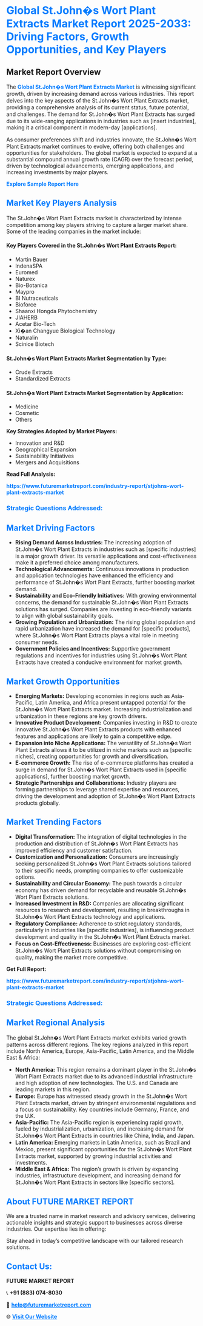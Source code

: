 <h1 style="color: #007BFF;">Global St.John�s Wort Plant Extracts Market Report 2025-2033: Driving Factors, Growth Opportunities, and Key Players</h1>

<section id="overview">
<h2>Market Report Overview</h2>
<p>The <a href="https://www.futuremarketreport.com/industry-report/stjohns-wort-plant-extracts-market" style="color: #007BFF; text-decoration: none;"><strong>Global St.John�s Wort Plant Extracts Market</strong></a> is witnessing significant growth, driven by increasing demand across various industries. This report delves into the key aspects of the St.John�s Wort Plant Extracts market, providing a comprehensive analysis of its current status, future potential, and challenges. The demand for St.John�s Wort Plant Extracts has surged due to its wide-ranging applications in industries such as [insert industries], making it a critical component in modern-day [applications].</p>
<p>As consumer preferences shift and industries innovate, the St.John�s Wort Plant Extracts market continues to evolve, offering both challenges and opportunities for stakeholders. The global market is expected to expand at a substantial compound annual growth rate (CAGR) over the forecast period, driven by technological advancements, emerging applications, and increasing investments by major players.</p>
</section>

<section id="overview">
<p><a href="https://www.futuremarketreport.com/request-sample/reportId=55183" style="color: #007BFF; text-decoration: none;"><strong>Explore Sample Report Here</strong></a></p>
</section>

<section id="key-players">
<h2 style="color: #007BFF;">Market Key Players Analysis</h2>
<p>The St.John�s Wort Plant Extracts market is characterized by intense competition among key players striving to capture a larger market share. Some of the leading companies in the market include:</p>
<h4>Key Players Covered in the St.John�s Wort Plant Extracts Report:</h4>
<ul><li>Martin Bauer</li><li>IndenaSPA</li><li>Euromed</li><li>Naturex</li><li>Bio-Botanica</li><li>Maypro</li><li>BI Nutraceuticals</li><li>Bioforce</li><li>Shaanxi Hongda Phytochemistry</li><li>JIAHERB</li><li>Acetar Bio-Tech</li><li>Xi�an Changyue Biological Technology</li><li>Naturalin</li><li>Scinice Biotech</li></ul>
<h4>St.John�s Wort Plant Extracts Market Segmentation by Type:</h4>
<ul><li>Crude Extracts</li><li>Standardized Extracts</li></ul>

<h4>St.John�s Wort Plant Extracts Market Segmentation by Application:</h4>
<ul><li>Medicine</li><li>Cosmetic</li><li>Others</li></ul>
<p><strong>Key Strategies Adopted by Market Players:</strong></p>
<ul>
<li>Innovation and R&D</li>
<li>Geographical Expansion</li>
<li>Sustainability Initiatives</li>
<li>Mergers and Acquisitions</li>
</ul>
</section>

<section>
<p><strong>Read Full Analysis: </strong></p><a href="https://www.futuremarketreport.com/industry-report/stjohns-wort-plant-extracts-market" style="color: #007BFF; text-decoration: none;"><strong>https://www.futuremarketreport.com/industry-report/stjohns-wort-plant-extracts-market</strong></a>
<h3 style="color: #007BFF;">Strategic Questions Addressed:</h3>
</section>

<section id="driving-factors">
<h2 style="color: #007BFF;">Market Driving Factors</h2>
<ul>
<li><strong>Rising Demand Across Industries:</strong> The increasing adoption of St.John�s Wort Plant Extracts in industries such as [specific industries] is a major growth driver. Its versatile applications and cost-effectiveness make it a preferred choice among manufacturers.</li>
<li><strong>Technological Advancements:</strong> Continuous innovations in production and application technologies have enhanced the efficiency and performance of St.John�s Wort Plant Extracts, further boosting market demand.</li>
<li><strong>Sustainability and Eco-Friendly Initiatives:</strong> With growing environmental concerns, the demand for sustainable St.John�s Wort Plant Extracts solutions has surged. Companies are investing in eco-friendly variants to align with global sustainability goals.</li>
<li><strong>Growing Population and Urbanization:</strong> The rising global population and rapid urbanization have increased the demand for [specific products], where St.John�s Wort Plant Extracts plays a vital role in meeting consumer needs.</li>
<li><strong>Government Policies and Incentives:</strong> Supportive government regulations and incentives for industries using St.John�s Wort Plant Extracts have created a conducive environment for market growth.</li>
</ul>
</section>

<section id="growth-opportunities">
<h2 style="color: #007BFF;">Market Growth Opportunities</h2>
<ul>
<li><strong>Emerging Markets:</strong> Developing economies in regions such as Asia-Pacific, Latin America, and Africa present untapped potential for the St.John�s Wort Plant Extracts market. Increasing industrialization and urbanization in these regions are key growth drivers.</li>
<li><strong>Innovative Product Development:</strong> Companies investing in R&D to create innovative St.John�s Wort Plant Extracts products with enhanced features and applications are likely to gain a competitive edge.</li>
<li><strong>Expansion into Niche Applications:</strong> The versatility of St.John�s Wort Plant Extracts allows it to be utilized in niche markets such as [specific niches], creating opportunities for growth and diversification.</li>
<li><strong>E-commerce Growth:</strong> The rise of e-commerce platforms has created a surge in demand for St.John�s Wort Plant Extracts used in [specific applications], further boosting market growth.</li>
<li><strong>Strategic Partnerships and Collaborations:</strong> Industry players are forming partnerships to leverage shared expertise and resources, driving the development and adoption of St.John�s Wort Plant Extracts products globally.</li>
</ul>
</section>

<section id="trending-factors">
<h2 style="color: #007BFF;">Market Trending Factors</h2>
<ul>
<li><strong>Digital Transformation:</strong> The integration of digital technologies in the production and distribution of St.John�s Wort Plant Extracts has improved efficiency and customer satisfaction.</li>
<li><strong>Customization and Personalization:</strong> Consumers are increasingly seeking personalized St.John�s Wort Plant Extracts solutions tailored to their specific needs, prompting companies to offer customizable options.</li>
<li><strong>Sustainability and Circular Economy:</strong> The push towards a circular economy has driven demand for recyclable and reusable St.John�s Wort Plant Extracts solutions.</li>
<li><strong>Increased Investment in R&D:</strong> Companies are allocating significant resources to research and development, resulting in breakthroughs in St.John�s Wort Plant Extracts technology and applications.</li>
<li><strong>Regulatory Compliance:</strong> Adherence to strict regulatory standards, particularly in industries like [specific industries], is influencing product development and quality in the St.John�s Wort Plant Extracts market.</li>
<li><strong>Focus on Cost-Effectiveness:</strong> Businesses are exploring cost-efficient St.John�s Wort Plant Extracts solutions without compromising on quality, making the market more competitive.</li>
</ul>
</section>

<section>
<p><strong>Get Full Report: </strong></p><a href="https://www.futuremarketreport.com/industry-report/stjohns-wort-plant-extracts-market" style="color: #007BFF; text-decoration: none;"><strong>https://www.futuremarketreport.com/industry-report/stjohns-wort-plant-extracts-market</strong></a>
<h3 style="color: #007BFF;">Strategic Questions Addressed:</h3>
</section>


<section id="regional-analysis">
<h2 style="color: #007BFF;">Market Regional Analysis</h2>
<p>The global St.John�s Wort Plant Extracts market exhibits varied growth patterns across different regions. The key regions analyzed in this report include North America, Europe, Asia-Pacific, Latin America, and the Middle East & Africa:</p>
<ul>
<li><strong>North America:</strong> This region remains a dominant player in the St.John�s Wort Plant Extracts market due to its advanced industrial infrastructure and high adoption of new technologies. The U.S. and Canada are leading markets in this region.</li>
<li><strong>Europe:</strong> Europe has witnessed steady growth in the St.John�s Wort Plant Extracts market, driven by stringent environmental regulations and a focus on sustainability. Key countries include Germany, France, and the U.K.</li>
<li><strong>Asia-Pacific:</strong> The Asia-Pacific region is experiencing rapid growth, fueled by industrialization, urbanization, and increasing demand for St.John�s Wort Plant Extracts in countries like China, India, and Japan.</li>
<li><strong>Latin America:</strong> Emerging markets in Latin America, such as Brazil and Mexico, present significant opportunities for the St.John�s Wort Plant Extracts market, supported by growing industrial activities and investments.</li>
<li><strong>Middle East & Africa:</strong> The region’s growth is driven by expanding industries, infrastructure development, and increasing demand for St.John�s Wort Plant Extracts in sectors like [specific sectors].</li>
</ul>
</section>

<footer>
<h2 style="color: #007BFF;">About FUTURE MARKET REPORT</h2>
<p>We are a trusted name in market research and advisory services, delivering actionable insights and strategic support to businesses across diverse industries. Our expertise lies in offering:</p>

<p>Stay ahead in today’s competitive landscape with our tailored research solutions.</p>

<h2 style="color: #007BFF;">Contact Us:</h2>
<p><strong>FUTURE MARKET REPORT</strong></p>
<p>📞 <strong>+91 (883) 074-8030</strong></p>
<p>📧 <strong><a href="mailto:help@futuremarketreport.com" style="color: #007BFF;">help@futuremarketreport.com</a></strong></p>
<p>🌐 <strong><a href="https://www.futuremarketreport.com/" style="color: #007BFF;">Visit Our Website</a></strong></p>
</footer>